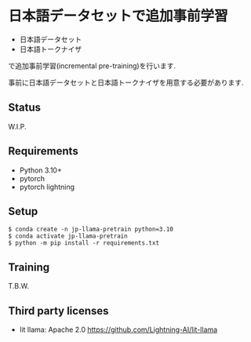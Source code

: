 # 日本語データセットで追加事前学習

- 日本語データセット
- 日本語トークナイザ

で追加事前学習(incremental pre-training)を行います.

事前に日本語データセットと日本語トークナイザを用意する必要があります.

## Status

W.I.P.

## Requirements

* Python 3.10+
* pytorch
* pytorch lightning


## Setup

```
$ conda create -n jp-llama-pretrain python=3.10
$ conda activate jp-llama-pretrain
$ python -m pip install -r requirements.txt
```

## Training

T.B.W.

## Third party licenses

* lit llama: Apache 2.0 https://github.com/Lightning-AI/lit-llama

